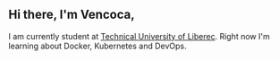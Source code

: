 ## Hi there, I'm Vencoca,

I am currently student at [Technical University of Liberec](https://www.tul.cz/en/home-page/). Right now I'm learning about Docker, Kubernetes and DevOps.
